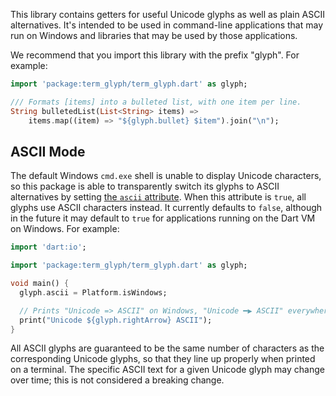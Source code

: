 This library contains getters for useful Unicode glyphs as well as plain ASCII
alternatives. It's intended to be used in command-line applications that may run
on Windows and libraries that may be used by those applications.

We recommend that you import this library with the prefix "glyph". For example:

```dart
import 'package:term_glyph/term_glyph.dart' as glyph;

/// Formats [items] into a bulleted list, with one item per line.
String bulletedList(List<String> items) =>
    items.map((item) => "${glyph.bullet} $item").join("\n");
```

## ASCII Mode

The default Windows `cmd.exe` shell is unable to display Unicode characters, so
this package is able to transparently switch its glyphs to ASCII alternatives by
setting [the `ascii` attribute][ascii]. When this attribute is `true`, all
glyphs use ASCII characters instead. It currently defaults to `false`, although
in the future it may default to `true` for applications running on the Dart VM
on Windows. For example:

[ascii]: https://www.dartdocs.org/documentation/term_glyph/latest/term_glyph/ascii.html

```dart
import 'dart:io';

import 'package:term_glyph/term_glyph.dart' as glyph;

void main() {
  glyph.ascii = Platform.isWindows;

  // Prints "Unicode => ASCII" on Windows, "Unicode ━▶ ASCII" everywhere else.
  print("Unicode ${glyph.rightArrow} ASCII");
}
```

All ASCII glyphs are guaranteed to be the same number of characters as the
corresponding Unicode glyphs, so that they line up properly when printed on a
terminal. The specific ASCII text for a given Unicode glyph may change over
time; this is not considered a breaking change.
